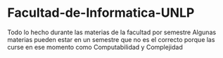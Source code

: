 # Facultad-de-Informatica-UNLP
Todo lo hecho durante las materias de la facultad por semestre
Algunas materias pueden estar en un semestre que no es el correcto porque las curse en ese momento como Computabilidad y Complejidad
